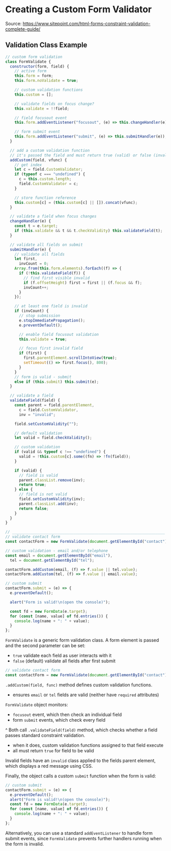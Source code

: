 # Creating a Custom Form Validator

Source: https://www.sitepoint.com/html-forms-constraint-validation-complete-guide/

## Validation Class Example

```js
// custom form validation
class FormValidate {
  constructor(form, field) {
    // active form
    this.form = form;
    this.form.noValidate = true;

    // custom validation functions
    this.custom = [];

    // validate fields on focus change?
    this.validate = !!field;

    // field focusout event
    this.form.addEventListener("focusout", (e) => this.changeHandler(e));

    // form submit event
    this.form.addEventListener("submit", (e) => this.submitHandler(e));
  }

  // add a custom validation function
  // it's passed the field and must return true (valid) or false (invalid)
  addCustom(field, vfunc) {
    // get index
    let c = field.CustomValidator;
    if (typeof c === "undefined") {
      c = this.custom.length;
      field.CustomValidator = c;
    }

    // store function reference
    this.custom[c] = (this.custom[c] || []).concat(vfunc);
  }

  // validate a field when focus changes
  changeHandler(e) {
    const t = e.target;
    if (this.validate && t && t.checkValidity) this.validateField(t);
  }

  // validate all fields on submit
  submitHandler(e) {
    // validate all fields
    let first,
      invCount = 0;
    Array.from(this.form.elements).forEach((f) => {
      if (!this.validateField(f)) {
        // find first visible invalid
        if (f.offsetHeight) first = first || (f.focus && f);
        invCount++;
      }
    });

    // at least one field is invalid
    if (invCount) {
      // stop submission
      e.stopImmediatePropagation();
      e.preventDefault();

      // enable field focusout validation
      this.validate = true;

      // focus first invalid field
      if (first) {
        first.parentElement.scrollIntoView(true);
        setTimeout(() => first.focus(), 800);
      }
    }
    // form is valid - submit
    else if (this.submit) this.submit(e);
  }

  // validate a field
  validateField(field) {
    const parent = field.parentElement,
      c = field.CustomValidator,
      inv = "invalid";

    field.setCustomValidity("");

    // default validation
    let valid = field.checkValidity();

    // custom validation
    if (valid && typeof c !== "undefined") {
      valid = !this.custom[c].some((fn) => !fn(field));
    }

    if (valid) {
      // field is valid
      parent.classList.remove(inv);
      return true;
    } else {
      // field is not valid
      field.setCustomValidity(inv);
      parent.classList.add(inv);
      return false;
    }
  }
}

// ___________________________________________________________________
// validate contact form
const contactForm = new FormValidate(document.getElementById("contact"), false);

// custom validation - email and/or telephone
const email = document.getElementById("email"),
  tel = document.getElementById("tel");

contactForm.addCustom(email, (f) => f.value || tel.value);
contactForm.addCustom(tel, (f) => f.value || email.value);

// custom submit
contactForm.submit = (e) => {
  e.preventDefault();

  alert("Form is valid!\n(open the console)");

  const fd = new FormData(e.target);
  for (const [name, value] of fd.entries()) {
    console.log(name + ": " + value);
  }
};
```

`FormValidate` is a generic form validation class. A form element is passed and the second parameter can be set:

- `true` validate each field as user interacts with it
- `false` (default) validate all fields after first submit

```js
// validate contact form
const contactForm = new FormValidate(document.getElementById("contact"), false);
```

`.addCustom(field, func)` method defines custom validation functions.

- ensures `email` or `tel` fields are valid (neither have `required` attributes)

`FormValidate` object monitors:

- `focusout` event, which then check an individual field
- form `submit` events, which check every field

^ Both call `.validateField(field)` method, which checks whether a field passes standard constraint validation.

- when it does, custom validation functions assigned to that field execute
- all must return `true` for field to be valid

Invalid fields have an `invalid` class applied to the fields parent element, which displays a red message using CSS.

Finally, the object calls a custom `submit` function when the form is valid:

```js
// custom submit
contactForm.submit = (e) => {
  e.preventDefault();
  alert("Form is valid!\n(open the console)");
  const fd = new FormData(e.target);
  for (const [name, value] of fd.entries()) {
    console.log(name + ": " + value);
  }
};
```

Alternatively, you can use a standard `addEventListener` to handle form submit events, since `FormValidate` prevents further handlers running when the form is invalid.
